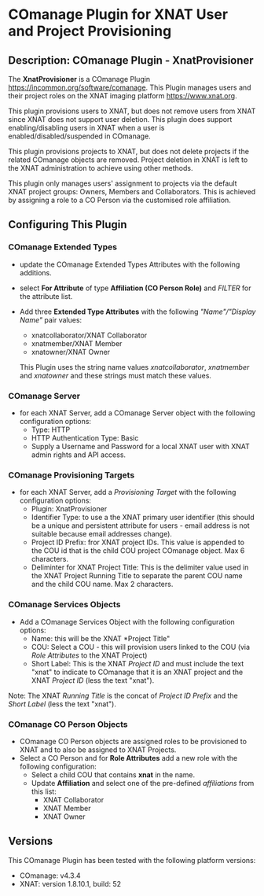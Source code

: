 # COmanage Plugin for XNAT User and Project Provisioning

## Description: COmanage Plugin - XnatProvisioner

The **XnatProvisioner** is a COmanage Plugin https://incommon.org/software/comanage.
This Plugin manages users and their project roles on the XNAT imaging platform https://www.xnat.org.

This plugin provisions users to XNAT, but does not remove users from XNAT since XNAT does not support user deletion. This plugin does support enabling/disabling users in XNAT when a user is enabled/disabled/suspended in COmanage.

This plugin provisions projects to XNAT, but does not delete projects if the related COmanage objects are removed. Project deletion in XNAT is left to the XNAT administration to achieve using other methods.

This plugin only manages users' assignment to projects via the default XNAT project groups: Owners, Members and Collaborators. This is achieved by assigning a role to a CO Person via the customised role affiliation.

## Configuring This Plugin

### COmanage Extended Types
- update the COmanage Extended Types Attributes with the following additions.
- select **For Attribute** of type **Affiliation (CO Person Role)** and _FILTER_ for the attribute list. 
- Add three **Extended Type Attributes** with the following _"Name"/"Display Name"_ pair values:
    - xnatcollaborator/XNAT Collaborator
    - xnatmember/XNAT Member
    - xnatowner/XNAT Owner

    This Plugin uses the string name values _xnatcollaborator_, _xnatmember_ and _xnatowner_ and these strings must match these values.

### COmanage Server
- for each XNAT Server, add a COmanage Server object with the following configuration options:
    - Type: HTTP 
    - HTTP Authentication Type: Basic
    - Supply a Username and Password for a local XNAT user with XNAT admin rights and API access.

### COmanage Provisioning Targets
- for each XNAT Server, add a _Provisioning Target_ with the following configuration options:
    - Plugin: XnatProvisioner
    - Identifier Type: to use a the XNAT primary user identifier (this should be a unique and persistent attribute for users - email address is not suitable because email addresses change).
    - Project ID Prefix: fror XNAT project IDs. This value is appended to the COU id that is the child COU project COmanage object. Max 6 characters.
    - Deliminter for XNAT Project Title: This is the delimiter value used in the XNAT Project Running Title to separate the parent COU name and the child COU name. Max 2 characters.

### COmanage Services Objects
- Add a COmanage Services Object with the following configuration options:
    - Name: this will be the XNAT *Project Title"
    - COU: Select a COU - this will provision users linked to the COU (via _Role Attributes_ to the XNAT Project)
    - Short Label: This is the XNAT *Project ID* and must include the text "xnat" to indicate to COmanage that it is an XNAT project and the XNAT *Project ID* (less the text "xnat").

Note: The XNAT _Running Title_ is the concat of _Project ID Prefix_ and the _Short Label_ (less the text "xnat").

### COmanage CO Person Objects
- COmanage CO Person objects are assigned roles to be provisioned to XNAT and to also be assigned to XNAT Projects.
- Select a CO Person and for **Role Attributes** add a new role with the following configuration:
    - Select a child COU that contains **xnat** in the name.
    - Update **Affiliation** and select one of the pre-defined _affiliations_ from this list:
        - XNAT Collaborator
        - XNAT Member
        - XNAT Owner

## Versions
This COmanage Plugin has been tested with the following platform versions:
- COmanage: v4.3.4
- XNAT: version 1.8.10.1, build: 52
 